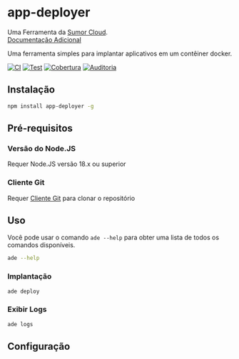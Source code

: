# app-deployer

Uma Ferramenta da [Sumor Cloud](https://sumor.cloud).  
[Documentação Adicional](https://sumor.cloud/app-deployer)

Uma ferramenta simples para implantar aplicativos em um contêiner docker.

[![CI](https://github.com/sumor-cloud/app-deployer/actions/workflows/ci.yml/badge.svg)](https://github.com/sumor-cloud/app-deployer/actions/workflows/ci.yml)
[![Test](https://github.com/sumor-cloud/app-deployer/actions/workflows/ut.yml/badge.svg)](https://github.com/sumor-cloud/app-deployer/actions/workflows/ut.yml)
[![Cobertura](https://github.com/sumor-cloud/app-deployer/actions/workflows/coverage.yml/badge.svg)](https://github.com/sumor-cloud/app-deployer/actions/workflows/coverage.yml)
[![Auditoria](https://github.com/sumor-cloud/app-deployer/actions/workflows/audit.yml/badge.svg)](https://github.com/sumor-cloud/app-deployer/actions/workflows/audit.yml)

## Instalação

```bash
npm install app-deployer -g
```

## Pré-requisitos

### Versão do Node.JS

Requer Node.JS versão 18.x ou superior

### Cliente Git

Requer [Cliente Git](https://git-scm.com/) para clonar o repositório

## Uso

Você pode usar o comando `ade --help` para obter uma lista de todos os comandos disponíveis.

```bash
ade --help
```

### Implantação

```bash
ade deploy
```

### Exibir Logs

```bash
ade logs
```

## Configuração
